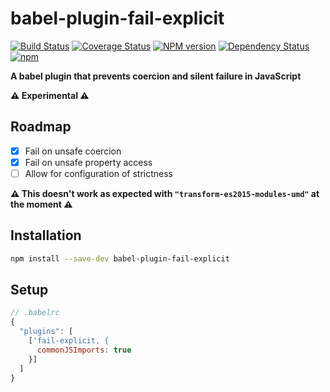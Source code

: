 babel-plugin-fail-explicit
==========================
[![Build Status](https://travis-ci.org/amilajack/babel-plugin-fail-explicit.svg?branch=master&maxAge=2592)](https://travis-ci.org/amilajack/babel-plugin-fail-explicit)
[![Coverage Status](https://coveralls.io/repos/github/amilajack/babel-plugin-fail-explicit/badge.svg?branch=master)](https://coveralls.io/github/amilajack/babel-plugin-fail-explicit?branch=master)
[![NPM version](https://badge.fury.io/js/babel-plugin-fail-explicit.svg?maxAge=2592)](http://badge.fury.io/js/babel-plugin-fail-explicit)
[![Dependency Status](https://img.shields.io/david/amilajack/babel-plugin-fail-explicit.svg?maxAge=2592)](https://david-dm.org/amilajack/babel-plugin-fail-explicit)
[![npm](https://img.shields.io/npm/dm/babel-plugin-fail-explicit.svg?maxAge=2592)](https://npm-stat.com/charts.html?package=babel-plugin-fail-explicit)

**A babel plugin that prevents coercion and silent failure in JavaScript**

**⚠️ Experimental ⚠️**

## Roadmap
- [x] Fail on unsafe coercion
- [x] Fail on unsafe property access
- [ ] Allow for configuration of strictness

**⚠️ This doesn't work as expected with `"transform-es2015-modules-umd"` at the moment ⚠️**

## Installation
```bash
npm install --save-dev babel-plugin-fail-explicit
```

## Setup
```js
// .babelrc
{
  "plugins": [
    ['fail-explicit, {
      commonJSImports: true
    }]
  ]
}
```
